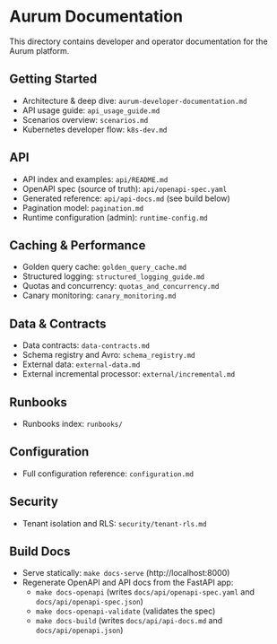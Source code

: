 # Aurum Documentation

This directory contains developer and operator documentation for the Aurum platform.

## Getting Started

- Architecture & deep dive: `aurum-developer-documentation.md`
- API usage guide: `api_usage_guide.md`
- Scenarios overview: `scenarios.md`
- Kubernetes developer flow: `k8s-dev.md`

## API

- API index and examples: `api/README.md`
- OpenAPI spec (source of truth): `api/openapi-spec.yaml`
- Generated reference: `api/api-docs.md` (see build below)
- Pagination model: `pagination.md`
- Runtime configuration (admin): `runtime-config.md`

## Caching & Performance

- Golden query cache: `golden_query_cache.md`
- Structured logging: `structured_logging_guide.md`
- Quotas and concurrency: `quotas_and_concurrency.md`
- Canary monitoring: `canary_monitoring.md`

## Data & Contracts

- Data contracts: `data-contracts.md`
- Schema registry and Avro: `schema_registry.md`
- External data: `external-data.md`
- External incremental processor: `external/incremental.md`

## Runbooks

- Runbooks index: `runbooks/`

## Configuration

- Full configuration reference: `configuration.md`

## Security

- Tenant isolation and RLS: `security/tenant-rls.md`

## Build Docs

- Serve statically: `make docs-serve` (http://localhost:8000)
- Regenerate OpenAPI and API docs from the FastAPI app:
  - `make docs-openapi` (writes `docs/api/openapi-spec.yaml` and `docs/api/openapi-spec.json`)
  - `make docs-openapi-validate` (validates the spec)
  - `make docs-build` (writes `docs/api/api-docs.md` and `docs/api/openapi.json`)
